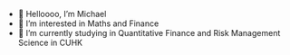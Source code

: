 - 👋 Helloooo, I’m Michael 
- 👀 I’m interested in Maths and Finance
- 🌱 I’m currently studying in Quantitative Finance and Risk Management Science in CUHK


<!---
michaelwhl0925/michaelwhl0925 is a ✨ special ✨ repository because its `README.md` (this file) appears on your GitHub profile.
You can click the Preview link to take a look at your changes.
--->
